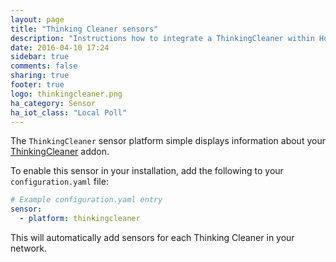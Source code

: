 ```yaml
---
layout: page
title: "Thinking Cleaner sensors"
description: "Instructions how to integrate a ThinkingCleaner within Home Assistant."
date: 2016-04-10 17:24
sidebar: true
comments: false
sharing: true
footer: true
logo: thinkingcleaner.png
ha_category: Sensor
ha_iot_class: "Local Poll"
---
```


The `ThinkingCleaner` sensor platform simple displays information about your [ThinkingCleaner](http://www.thinkingcleaner.com) addon.

To enable this sensor in your installation, add the following to your `configuration.yaml` file:

```yaml
# Example configuration.yaml entry
sensor:
  - platform: thinkingcleaner
```

This will automatically add sensors for each Thinking Cleaner in your network.
